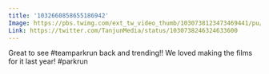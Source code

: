 ```yaml
---
title: '1032660858655186942'
Image: https://pbs.twimg.com/ext_tw_video_thumb/1030738123473469441/pu/img/IYacip7IMN4RYDXz.jpg
Link: https://twitter.com/TanjunMedia/status/1030738246324633600
---
```


Great to see #teamparkrun back and trending!! We loved making the films for it last year! #parkrun